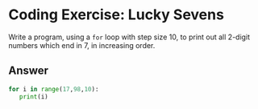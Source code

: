 # Coding Exercise: Lucky Sevens

Write a program, using a `for` loop with step size 10, to print out all 2-digit numbers which end in 7, in increasing order.
## Answer
```python
for i in range(17,98,10):
   print(i)
